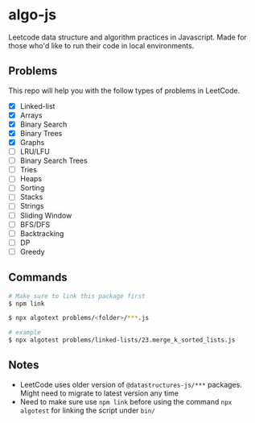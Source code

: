 # algo-js
Leetcode data structure and algorithm practices in Javascript. Made for those who'd like to run their code in local environments.

## Problems

This repo will help you with the follow types of problems in LeetCode.

- [x] Linked-list
- [x] Arrays
- [x] Binary Search
- [x] Binary Trees
- [x] Graphs
- [ ] LRU/LFU
- [ ] Binary Search Trees
- [ ] Tries
- [ ] Heaps
- [ ] Sorting
- [ ] Stacks
- [ ] Strings
- [ ] Sliding Window
- [ ] BFS/DFS
- [ ] Backtracking
- [ ] DP
- [ ] Greedy

## Commands

```sh
# Make sure to link this package first
$ npm link

$ npx algotext problems/<folder>/***.js

# example
$ npx algotest problems/linked-lists/23.merge_k_sorted_lists.js
```

## Notes

- LeetCode uses older version of `@datastructures-js/***` packages. Might need to migrate to latest version any time
- Need to make sure use `npm link` before using the command `npx algotest` for linking the script under `bin/`

